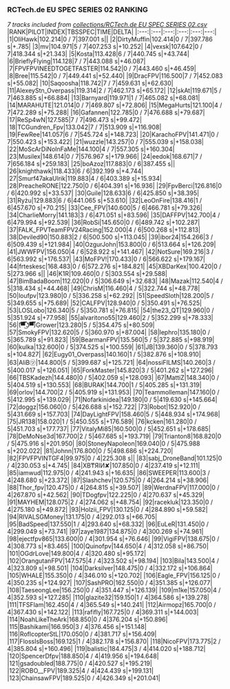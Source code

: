 ### RCTech.de EU SPEC SERIES 02 RANKING
*7 tracks included from [collections/RCTech.de EU SPEC SERIES 02.csv](/collections/RCTech.de%20EU%20SPEC%20SERIES%2002.csv)*
|RANK|PILOT|INDEX|TBSSPEC|TIME|DELTA|
|:---:|:---|:---:|:---:|:---:|---:|
|1|OliHawk|102.214|0 / 7|397.001 s||
|2|DirtyMuffin|102.414|0 / 7|397.786 s|+.785|
|3|mv|104.971|5 / 7|407.253 s|+10.252|
|4|vexsk|107.642|0 / 7|418.344 s|+21.343|
|5|Kosta|113.428|6 / 7|440.745 s|+43.744|
|6|BrieflyFlying|114.128|7 / 7|443.088 s|+46.087|
|7|FPVFPVINEEDTOGETFASTER|114.542|0 / 7|443.460 s|+46.459|
|8|Bree|115.542|0 / 7|449.441 s|+52.440|
|9|DracFPV|116.500|7 / 7|452.083 s|+55.082|
|10|Saqoosha|118.742|7 / 7|459.631 s|+62.630|
|11|AlexeyStn_Overpass|119.314|2 / 7|462.173 s|+65.172|
|12|skAt|119.671|5 / 7|463.885 s|+66.884|
|13|Barnyard|119.971|1 / 7|465.082 s|+68.081|
|14|MARAHUTE|121.014|0 / 7|469.807 s|+72.806|
|15|MegaHurts|121.100|4 / 7|472.289 s|+75.288|
|16|Gafannen|122.785|0 / 7|476.688 s|+79.687|
|17|ReSp4wN|127.585|7 / 7|496.473 s|+99.472|
|18|TCGundren_Fpv|133.042|7 / 7|513.909 s|+116.908|
|19|FewRee|141.057|6 / 7|545.724 s|+148.723|
|20|KarachoFPV|141.471|0 / 7|550.423 s|+153.422|
|21|wuzzle|143.257|0 / 7|555.039 s|+158.038|
|22|MoScArDiNoInFaMe|144.100|4 / 7|557.305 s|+160.304|
|23|Musilex|148.614|0 / 7|576.967 s|+179.966|
|24|eedok|168.671|7 / 7|656.184 s|+259.183|
|25|boAzoz|117.883|0 / 6|387.455 s||
|26|knighthawk|118.433|6 / 6|392.199 s|+4.744|
|27|Smurf47akaUlrik|119.883|4 / 6|403.389 s|+15.934|
|28|PreacheRONE|122.750|0 / 6|404.391 s|+16.936|
|29|FpvBerci|126.816|0 / 6|420.992 s|+33.537|
|30|Guile|128.633|6 / 6|425.850 s|+38.395|
|31|Ryżu|129.883|6 / 6|441.065 s|+53.610|
|32|LeoOnFire|138.416|1 / 6|457.670 s|+70.215|
|33|Cee_FPV|140.600|5 / 6|466.781 s|+79.326|
|34|CharlieMorry|141.183|3 / 6|471.051 s|+83.596|
|35|DAFFPV|142.700|4 / 6|479.994 s|+92.539|
|36|RobSi|145.650|0 / 6|489.742 s|+102.287|
|37|FALK_FPVTeamFPV24Racing|152.000|4 / 6|500.268 s|+112.813|
|38|Deviled90|150.883|2 / 6|500.500 s|+113.045|
|39|ibor24|154.266|3 / 6|509.439 s|+121.984|
|40|OzgurJohn|153.800|0 / 6|513.664 s|+126.209|
|41|JWWFPV|156.050|4 / 6|528.922 s|+141.467|
|42|NotSure|169.216|3 / 6|563.992 s|+176.537|
|43|MoFPV!|170.433|0 / 6|566.622 s|+179.167|
|44|frteskesc|168.483|0 / 6|572.276 s|+184.821|
|45|XBDarKex|100.420|0 / 5|273.966 s||
|46|K1R|109.460|0 / 5|303.554 s|+29.588|
|47|BimBadaBoom|112.020|0 / 5|306.649 s|+32.683|
|48|Mazak|112.540|4 / 5|318.434 s|+44.468|
|49|ChrisM|116.460|4 / 5|322.744 s|+48.778|
|50|loufpv|123.980|0 / 5|336.258 s|+62.292|
|51|SpeedSloth|128.200|5 / 5|349.655 s|+75.689|
|52|CALFPV|128.940|0 / 5|350.491 s|+76.525|
|53|LOSLobo|126.340|5 / 5|350.781 s|+76.815|
|54|the23_QT|129.960|0 / 5|351.924 s|+77.958|
|55|alvaritono55|129.460|2 / 5|352.299 s|+78.333|
|56|(͡▀̿̿ ͜ʖ͡▀̿̿)Grower|123.280|5 / 5|354.475 s|+80.509|
|57|SmokyFPV|132.620|5 / 5|360.970 s|+87.004|
|58|lephro|135.180|0 / 5|365.789 s|+91.823|
|59|BearmanFPV|135.560|5 / 5|372.885 s|+98.919|
|60|kulka|132.600|0 / 5|374.525 s|+100.559|
|61|JB|139.360|0 / 5|378.793 s|+104.827|
|62|Eugy01_Overpass|140.160|1 / 5|382.876 s|+108.910|
|63|AliB㋡|144.800|5 / 5|399.687 s|+125.721|
|64|nossiFILMS|140.260|3 / 5|400.017 s|+126.051|
|65|ForkMaster|145.820|3 / 5|401.262 s|+127.296|
|66|TBSKadezh|144.480|0 / 5|402.059 s|+128.093|
|67|MattiZ|148.340|0 / 5|404.519 s|+130.553|
|68|BURAK|144.700|1 / 5|405.285 s|+131.319|
|69|orlov|144.700|2 / 5|405.919 s|+131.953|
|70|Teammolleman|147.160|0 / 5|412.995 s|+139.029|
|71|Nofarkinidea|149.180|0 / 5|419.630 s|+145.664|
|72|doggz|156.060|0 / 5|426.688 s|+152.722|
|73|Robot|152.920|0 / 5|431.669 s|+157.703|
|74|DayLightFPV|158.460|5 / 5|448.934 s|+174.968|
|75|JR138|158.020|1 / 5|450.555 s|+176.589|
|76|kcken|161.280|0 / 5|451.703 s|+177.737|
|77|VitalyMi85|160.500|0 / 5|452.651 s|+178.685|
|78|DeMoNse3d|167.700|2 / 5|467.685 s|+193.719|
|79|Trianton8|168.820|0 / 5|475.916 s|+201.950|
|80|StoneyNapoleon|169.040|0 / 5|475.988 s|+202.022|
|81|Johnn|176.800|0 / 5|498.686 s|+224.720|
|82|FPVFPVINTGF4|99.975|0 / 4|225.308 s||
|83|sabj_DroneBand|101.125|0 / 4|230.053 s|+4.745|
|84|XB₸ЯIИ✘|107.850|0 / 4|237.419 s|+12.111|
|85|iamwud|112.975|0 / 4|241.943 s|+16.635|
|86|SWEEPER|113.600|3 / 4|248.680 s|+23.372|
|87|Slashchev|120.575|0 / 4|264.214 s|+38.906|
|88|Thor_fpv|120.475|0 / 4|264.815 s|+39.507|
|89|WerdnaFPV|117.000|0 / 4|267.870 s|+42.562|
|90|TDogfpv|122.225|0 / 4|270.637 s|+45.329|
|91|MAYHEM|128.075|2 / 4|274.062 s|+48.754|
|92|racekluk|123.350|0 / 4|275.180 s|+49.872|
|93|Holzii_FPV|130.125|0 / 4|284.890 s|+59.582|
|94|RIVALSGMoney|131.175|0 / 4|292.013 s|+66.705|
|95|BadSpeed|137.550|1 / 4|293.640 s|+68.332|
|96|EuLeR|131.450|0 / 4|299.049 s|+73.741|
|97|zaye1987|134.875|0 / 4|300.269 s|+74.961|
|98|ejectfpv865|133.600|0 / 4|301.954 s|+76.646|
|99|VigiFPV|138.675|0 / 4|308.773 s|+83.465|
|100|Quinofpv|144.650|4 / 4|312.058 s|+86.750|
|101|OGdrLove|149.800|4 / 4|320.480 s|+95.172|
|102|OrangutanFPV|147.575|4 / 4|323.502 s|+98.194|
|103|Bila|143.500|4 / 4|323.809 s|+98.501|
|104|Darksilver|148.475|0 / 4|332.172 s|+106.864|
|105|WHALE|155.350|0 / 4|346.010 s|+120.702|
|106|Eagle_FPV|156.125|0 / 4|350.235 s|+124.927|
|107|SashPRO|162.550|0 / 4|351.385 s|+126.077|
|108|TaeseongLee|156.250|0 / 4|351.447 s|+126.139|
|109|m1ke|157.050|4 / 4|352.593 s|+127.285|
|110|glazite32|159.150|1 / 4|364.586 s|+139.278|
|111|TFSFlam|162.450|4 / 4|365.549 s|+140.241|
|112|Airmopz|165.700|0 / 4|367.430 s|+142.122|
|113|rafifly|167.725|0 / 4|369.311 s|+144.003|
|114|NoahLikeTheArk|168.850|0 / 4|376.204 s|+150.896|
|115|Bashikami|166.950|3 / 4|376.456 s|+151.148|
|116|RoflcopterStL|170.050|0 / 4|381.717 s|+156.409|
|117|FlossIsBoss|169.125|1 / 4|382.178 s|+156.870|
|118|NicoFPV|173.775|2 / 4|385.804 s|+160.496|
|119|balistic|184.475|3 / 4|414.020 s|+188.712|
|120|SpencerDfpv|188.850|4 / 4|419.956 s|+194.648|
|121|gsadoubled|188.775|0 / 4|420.527 s|+195.219|
|122|ROBO__FPV|189.325|4 / 4|424.439 s|+199.131|
|123|ChainsawFPV|189.525|0 / 4|426.349 s|+201.041|
